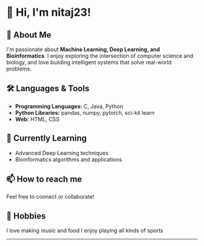 # 👋 Hi, I'm nitaj23!

## 🚀 About Me

I'm passionate about **Machine Learning, Deep Learning, and Bioinformatics**. I enjoy exploring the intersection of computer science and biology, and love building intelligent systems that solve real-world problems.

## 🛠️ Languages & Tools

- **Programming Languages:** C, Java, Python
- **Python Libraries:** pandas, numpy, pytorch, sci-kit learn
- **Web:** HTML, CSS

## 🌱 Currently Learning

- Advanced Deep Learning techniques
- Bioinformatics algorithms and applications

## 📫 How to reach me

Feel free to connect or collaborate!  
<!-- Add your email, LinkedIn, or other contact info here -->


## 🏀 Hobbies

I love making music and food
I enjoy playing all kinds of sports

---

<!--
**nitaj23/nitaj23** is a ✨ special ✨ repository because its README will appear on your GitHub profile.
-->


<!---
nitaj23/nitaj23 is a ✨ special ✨ repository because its `README.md` (this file) appears on your GitHub profile.
You can click the Preview link to take a look at your changes.
--->
